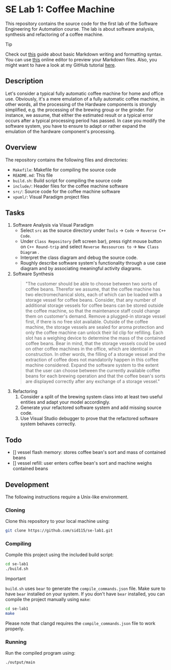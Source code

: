 # SE Lab 1: Coffee Machine

This repository contains the source code for the first lab of the Software Engineering for Automation course. The lab is about software analysis, synthesis and refactoring of a coffee machine.

> [!TIP]
> Check out [this](https://guides.github.com/features/mastering-markdown/) guide about basic Markdown writing and formatting syntax. You can use [this](https://dillinger.io/) online editor to preview your Markdown files. Also, you might want to have a look at my GitHub tutorial [here](https://github.com/sid115/GitHubTutorial).

## Description 

Let's consider a typical fully automatic coffee machine for home and office use. Obviously, it's a mere emulation of a fully automatic coffee machine, in other words, all the processing of the Hardware components is strongly simplified, e.g. the processing of the brewing group or the grinder. For instance, we assume, that either the estimated result or a typical error occurs after a typical processing period has passed. In case you modify the software system, you have to ensure to adapt or rather expand the emulation of the hardware component's processing.

## Overview

The repository contains the following files and directories:

- `Makefile`: Makefile for compiling the source code
- `README.md`: This file
- `build.sh`: Build script for compiling the source code
- `include/`: Header files for the coffee machine software
- `src/`: Source code for the coffee machine software
- `vpuml/`: Visual Paradigm project files

## Tasks

1. Software Analysis via Visual Paradigm
    - Select `src` as the source directory under `Tools` $\rightarrow$ `Code` $\rightarrow$ `Reverse C++ Code`.
    - Under `Class Repository` (left screen bar), press right mouse button on `C++ Round-trip` and select `Reverse Ressources to` $\rightarrow$ `New Class Diagram` .
    - Interpret the class diagram and debug the source code.
    - Roughly describe software system's functionality through a use case diagram and by associating meaningful activity diagrams.
1. Software Synthesis
    > "The customer should be able to choose between two sorts of coffee beans. Therefor we assume, that the coffee machine has two electromechanical slots, each of which can be loaded with a storage vessel for coffee beans. Consider, that any number of additional storage vessels for coffee beans can be stored outside the coffee machine, so that the maintenance staff could change them on customer's demand. Remove a plugged-in storage vessel first, if there is no free slot available. Outside of the coffee machine, the storage vessels are sealed for aroma protection and only the coffee machine can unlock their lid clip for refilling. Each slot has a weighing device to determine the mass of the contained coffee beans. Bear in mind, that the storage vessels could be used on other coffee machines in the office, which are identical in construction. In other words, the filling of a storage vessel and the extraction of coffee does not mandatorily happen in this coffee machine considered. Expand the software system to the extent that the user can choose between the currently available coffee beans for each brewing operation and that the coffee bean's sorts are displayed correctly after any exchange of a storage vessel."
1. Refactoring
    1. Consider a split of the brewing system class into at least two useful entities and adapt your model accordingly. 
    1. Generate your refactored software system and add missing source code. 
    1. Use Visual Studio debugger to prove that the refactored software system behaves correctly. 

## Todo

- [] vessel flash memory: stores coffee bean's sort and mass of contained beans
- [] vessel refill: user enters coffee bean's sort and machine weighs contained beans

## Development

The following instructions require a Unix-like environment.

### Cloning

Clone this repository to your local machine using:
```bash
git clone https://github.com/sid115/se-lab1.git
```

### Compiling

Compile this project using the included build script:
```bash
cd se-lab1
./build.sh
```

> [!IMPORTANT]
> `build.sh` uses `bear` to generate the `compile_commands.json` file. Make sure to have `bear` installed on your system. If you don't have `bear` installed, you can compile the project manually using `make`:
> ```bash
> cd se-lab1
> make
> ```
> Please note that clangd requires the `compile_commands.json` file to work properly.

### Running

Run the compiled program using:
```bash
./output/main
```

